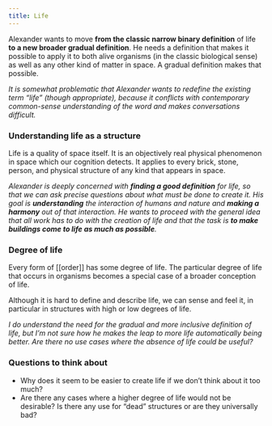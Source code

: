 ```yaml
---
title: Life
---
```


Alexander wants to move **from the classic narrow binary definition** of life **to a new broader gradual definition**. He needs a definition that makes it possible to apply it to both alive organisms (in the classic biological sense) as well as any other kind of matter in space. A gradual definition makes that possible.

*It is somewhat problematic that Alexander wants to redefine the existing term “life” (though appropriate), because it conflicts with contemporary common-sense understanding of the word and makes conversations difficult.*

### Understanding life as a structure
Life is a quality of space itself. It is an objectively real physical phenomenon in space which our cognition detects. It applies to every brick, stone, person, and physical structure of any kind that appears in space.

*Alexander is deeply concerned with **finding a good definition** for life, so that we can ask precise questions about what must be done to create it. His goal is **understanding** the interaction of humans and nature and **making a harmony** out of that interaction. He wants to proceed with the general idea that all work has to do with the creation of life and that the task is **to make buildings come to life as much as possible**.*

### Degree of life
Every form of [[order]] has some degree of life.
The particular degree of life that occurs in organisms becomes a special case of a broader conception of life.

Although it is hard to define and describe life, we can sense and feel it, in particular in structures with high or low degrees of life.

*I do understand the need for the gradual and more inclusive definition of life, but I’m not sure how he makes the leap to more life automatically being better. Are there no use cases where the absence of life could be useful?*

### Questions to think about
* Why does it seem to be easier to create life if we don’t think about it too much?
* Are there any cases where a higher degree of life would not be desirable? Is there any use for “dead” structures or are they universally bad?
